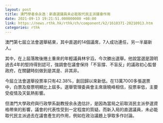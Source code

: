 ```yaml
---
layout: post
title: 澳門學者余永逸：新直選議員未必能取代民主派議會作用
date: 2021-09-13 19:21:51.000000000 +08:00
link: https://news.rthk.hk/rthk/ch/component/k2/1610371-20210913.htm
categories: rthk
---
```


澳門第七屆立法會選舉結束，其中直選的14個議席，7人成功連任，另一半屬新人。

其中，在上屆落敗後捲土重來的年輕議員林宇滔，今次勝出選舉。他說當選是證明過去4年的堅持得到認可，強調會在議會保持「不盲撐、不盲反」的議政初心監督政府，在關鍵時刻做到是其是、非其非。

今屆立法會選舉投票率只有42.38%，創回歸以來新低。在13萬7000多張選票中，白票及廢票明顯比上屆多。選舉管理委員會主席唐曉峰相信，投票率低，主要受疫情及天氣熱影響。

但澳門大學政府與行政學系副教授余永逸估計，是因為當局之前取消民主派參選資格帶來的影響，議會的代表性受到一定程度的質疑。而新入局的直選議員，未必能取代民主派過去在議會產生的作用，例如在政治議題上爭取多作討論。

